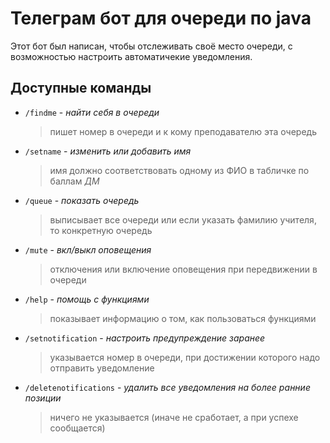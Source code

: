 # Телеграм бот для очереди по java

Этот бот был написан, чтобы отслеживать своё место очереди, с возможностью настроить 
автоматичекие уведомления.

## Доступные команды

* ``/findme`` - _найти себя в очереди_ 
  > пишет номер в очереди и к кому преподавателю эта очередь
* ``/setname`` - _изменить или добавить имя_ 
  > имя должно соответствовать одному из ФИО в табличке по баллам *ДМ*
* ``/queue`` - _показать очередь_ 
  > выписывает все очереди или если указать фамилию учителя, то конкретную очередь
* ``/mute`` - _вкл/выкл оповещения_
  > отключения или включение оповещения при передвижении в очереди
* ``/help`` - _помощь с функциями_
  > показывает информацию о том, как пользоваться функциями  
* ``/setnotification`` - _настроить предупреждение заранее_
  > указывается номер в очереди, при достижении которого надо отправить уведомление
* ``/deletenotifications`` - _удалить все уведомления на более ранние позиции_
  > ничего не указывается (иначе не сработает, а при успехе сообщается)


